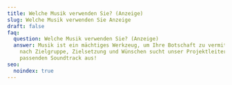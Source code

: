 ```yaml
---
title: Welche Musik verwenden Sie? (Anzeige)
slug: Welche Musik verwenden Sie Anzeige
draft: false
faq:
  question: Welche Musik verwenden Sie? (Anzeige)
  answer: Musik ist ein mächtiges Werkzeug, um Ihre Botschaft zu vermitteln. Je
    nach Zielgruppe, Zielsetzung und Wünschen sucht unser Projektleiter den
    passenden Soundtrack aus!
seo:
  noindex: true
---
```

